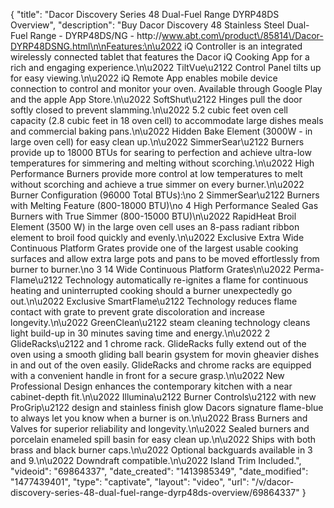 {
    "title": "Dacor Discovery Series 48 Dual-Fuel Range DYRP48DS Overview",
    "description": "Buy Dacor Discovery 48  Stainless Steel Dual-Fuel Range - DYRP48DS\/NG - http:\/\/www.abt.com\/product\/85814\/Dacor-DYRP48DSNG.html\n\nFeatures:\n\u2022 iQ Controller is an integrated wirelessly connected tablet that features the Dacor iQ Cooking App for a rich and engaging experience.\n\u2022 TiltVue\u2122 Control Panel tilts up for easy viewing.\n\u2022 iQ Remote App enables mobile device connection to control and monitor your oven.  Available through Google Play and the apple App Store.\n\u2022 SoftShut\u2122 Hinges pull the door softly closed to prevent slamming.\n\u2022 5.2 cubic feet oven cell capacity (2.8 cubic feet in 18 oven cell) to accommodate large dishes meals and commercial baking pans.\n\u2022 Hidden Bake Element (3000W - in large oven cell) for easy clean up.\n\u2022 SimmerSear\u2122 Burners provide up to 18000 BTUs for searing to perfection and achieve ultra-low temperatures for simmering and melting without scorching.\n\u2022 High Performance Burners provide more control at low temperatures to melt without scorching and achieve a true simmer on every burner.\n\u2022 Burner Configuration (96000 Total BTUs):\no 2 SimmerSear\u2122 Burners with Melting Feature (800-18000 BTU)\no 4 High Performance Sealed Gas Burners with True Simmer (800-15000 BTU)\n\u2022 RapidHeat Broil Element (3500 W) in the large oven cell uses an 8-pass radiant ribbon element to broil food quickly and evenly.\n\u2022 Exclusive Extra Wide Continuous Platform Grates provide one of the largest usable cooking surfaces and allow extra large pots and pans to be moved effortlessly from burner to burner.\no 3 14 Wide Continuous Platform Grates\n\u2022 Perma-Flame\u2122 Technology automatically re-ignites a flame for continuous heating and uninterrupted cooking should a burner unexpectedly go out.\n\u2022 Exclusive SmartFlame\u2122 Technology reduces flame contact with grate to prevent grate discoloration and increase longevity.\n\u2022 GreenClean\u2122 steam cleaning technology cleans light build-up in 30 minutes saving time and energy.\n\u2022 2 GlideRacks\u2122 and 1 chrome rack.  GlideRacks fully extend out of the oven using a smooth gliding ball bearin gsystem for movin gheavier dishes in and out of the oven easily.  GlideRacks and chrome racks are equipped with a convenient handle in front for a secure grasp.\n\u2022 New Professional Design enhances the contemporary kitchen with a near cabinet-depth fit.\n\u2022 Illumina\u2122 Burner Controls\u2122 with new ProGrip\u2122 design and stainless finish glow Dacors signature flame-blue to always let you know when a burner is on.\n\u2022 Brass Burners and Valves for superior reliability and longevity.\n\u2022 Sealed burners and porcelain enameled spill basin for easy clean up.\n\u2022 Ships with both brass and black burner caps.\n\u2022 Optional backguards available in 3 and 9.\n\u2022 Downdraft compatible.\n\u2022 Island Trim Included.",
    "videoid": "69864337",
    "date_created": "1413985349",
    "date_modified": "1477439401",
    "type": "captivate",
    "layout": "video",
    "url": "\/v\/dacor-discovery-series-48-dual-fuel-range-dyrp48ds-overview\/69864337"
}